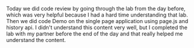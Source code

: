 Today we did code review by going through the lab from the day before, which was very helpful because I had a hard time understanding that lab.  Then we did code Demo on the single page application using page.js and history api.  I didn't understand this content very well, but I completed the lab with my partner before the end of the day and that really helped me understand the content.
